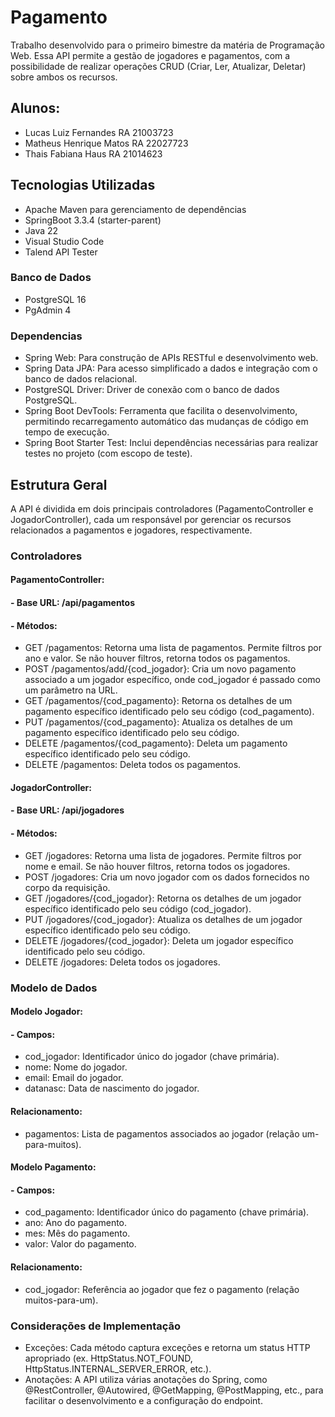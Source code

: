 # Pagamento
Trabalho desenvolvido para o primeiro bimestre da matéria de Programação Web. Essa API permite a gestão de jogadores e pagamentos, com a possibilidade de realizar operações CRUD (Criar, Ler, Atualizar, Deletar) sobre ambos os recursos.
## Alunos:
- Lucas Luiz Fernandes RA 21003723
- Matheus Henrique Matos RA 22027723
- Thais Fabiana Haus RA 21014623

## Tecnologias Utilizadas
- Apache Maven para gerenciamento de dependências
- SpringBoot 3.3.4 (starter-parent)
- Java 22
- Visual Studio Code
- Talend API Tester

### Banco de Dados
- PostgreSQL 16
- PgAdmin 4
  
### Dependencias
- Spring Web: Para construção de APIs RESTful e desenvolvimento web.
- Spring Data JPA: Para acesso simplificado a dados e integração com o banco de dados relacional.
- PostgreSQL Driver: Driver de conexão com o banco de dados PostgreSQL.
- Spring Boot DevTools: Ferramenta que facilita o desenvolvimento, permitindo recarregamento automático das mudanças de código em tempo de execução.
- Spring Boot Starter Test: Inclui dependências necessárias para realizar testes no projeto (com escopo de teste).

## Estrutura Geral
A API é dividida em dois principais controladores (PagamentoController e JogadorController), cada um responsável por gerenciar os recursos relacionados a pagamentos e jogadores, respectivamente.

### Controladores
#### PagamentoController:

#### - Base URL: /api/pagamentos
#### - Métodos:
 - GET /pagamentos: Retorna uma lista de pagamentos. Permite filtros por ano e valor. Se não houver filtros, retorna todos os pagamentos.
 - POST /pagamentos/add/{cod_jogador}: Cria um novo pagamento associado a um jogador específico, onde cod_jogador é passado como um parâmetro na URL.
 - GET /pagamentos/{cod_pagamento}: Retorna os detalhes de um pagamento específico identificado pelo seu código (cod_pagamento).
 - PUT /pagamentos/{cod_pagamento}: Atualiza os detalhes de um pagamento específico identificado pelo seu código.
 - DELETE /pagamentos/{cod_pagamento}: Deleta um pagamento específico identificado pelo seu código.
 - DELETE /pagamentos: Deleta todos os pagamentos.

#### JogadorController:

#### - Base URL: /api/jogadores
#### - Métodos:
 - GET /jogadores: Retorna uma lista de jogadores. Permite filtros por nome e email. Se não houver filtros, retorna todos os jogadores.
 - POST /jogadores: Cria um novo jogador com os dados fornecidos no corpo da requisição.
 - GET /jogadores/{cod_jogador}: Retorna os detalhes de um jogador específico identificado pelo seu código (cod_jogador).
 - PUT /jogadores/{cod_jogador}: Atualiza os detalhes de um jogador específico identificado pelo seu código.
 - DELETE /jogadores/{cod_jogador}: Deleta um jogador específico identificado pelo seu código.
 - DELETE /jogadores: Deleta todos os jogadores.

### Modelo de Dados
#### Modelo Jogador:

#### - Campos:
- cod_jogador: Identificador único do jogador (chave primária).
- nome: Nome do jogador.
- email: Email do jogador.
- datanasc: Data de nascimento do jogador.
#### Relacionamento:
- pagamentos: Lista de pagamentos associados ao jogador (relação um-para-muitos).

#### Modelo Pagamento:

#### - Campos:
- cod_pagamento: Identificador único do pagamento (chave primária).
- ano: Ano do pagamento.
- mes: Mês do pagamento.
- valor: Valor do pagamento.
#### Relacionamento:
- cod_jogador: Referência ao jogador que fez o pagamento (relação muitos-para-um).

### Considerações de Implementação
- Exceções:
  Cada método captura exceções e retorna um status HTTP apropriado (ex. HttpStatus.NOT_FOUND, HttpStatus.INTERNAL_SERVER_ERROR, etc.).
- Anotações:
  A API utiliza várias anotações do Spring, como @RestController, @Autowired, @GetMapping, @PostMapping, etc., para facilitar o desenvolvimento e a configuração do endpoint.
